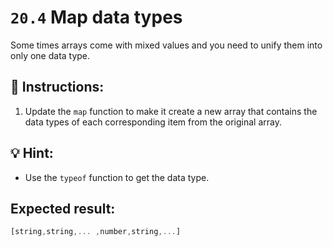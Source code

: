 # `20.4` Map data types

Some times arrays come with mixed values and you need to unify them into only one data type.

## 📝 Instructions:

1. Update the `map` function to make it create a new array that contains the data types of each corresponding item from the original array.
## 💡 Hint:

+ Use the `typeof` function to get the data type.
## Expected result:

```js
[string,string,... ,number,string,...]
```


